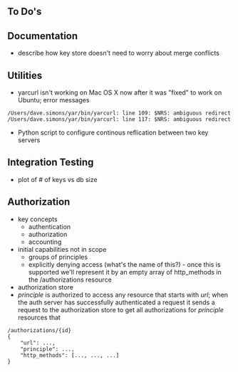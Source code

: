 To Do's
-------

Documentation
-------------
* describe how key store doesn't need to worry about merge conflicts

Utilities
---------
* yarcurl isn't working on Mac OS X now after it was "fixed"
to work on Ubuntu; error messages
~~~~~
/Users/dave.simons/yar/bin/yarcurl: line 109: $NRS: ambiguous redirect
/Users/dave.simons/yar/bin/yarcurl: line 117: $NRS: ambiguous redirect
~~~~~
* Python script to configure continous reflication between two key servers

Integration Testing
-------------------
* plot of # of keys vs db size

Authorization
-------------
* key concepts
  * authentication
  * authorization
  * accounting
* initial capabilities not in scope
  * groups of principles
  * explicitly denying access (what's the name of this?) - once this is
supported we'll represent it by an empty array of http_methods
in the /authorizations resource 
* authorization store
* *principle* is authorized to access any resource that starts with *url*; when
the auth server has successfully authenticated a request it sends a request to
the authorization store to get all authorizations for *principle*  resources that 
~~~~~
/authorizations/{id}
{
	"url": ...,
	"principle": ...,
	"http_methods": [..., ..., ...]
}
~~~~~
